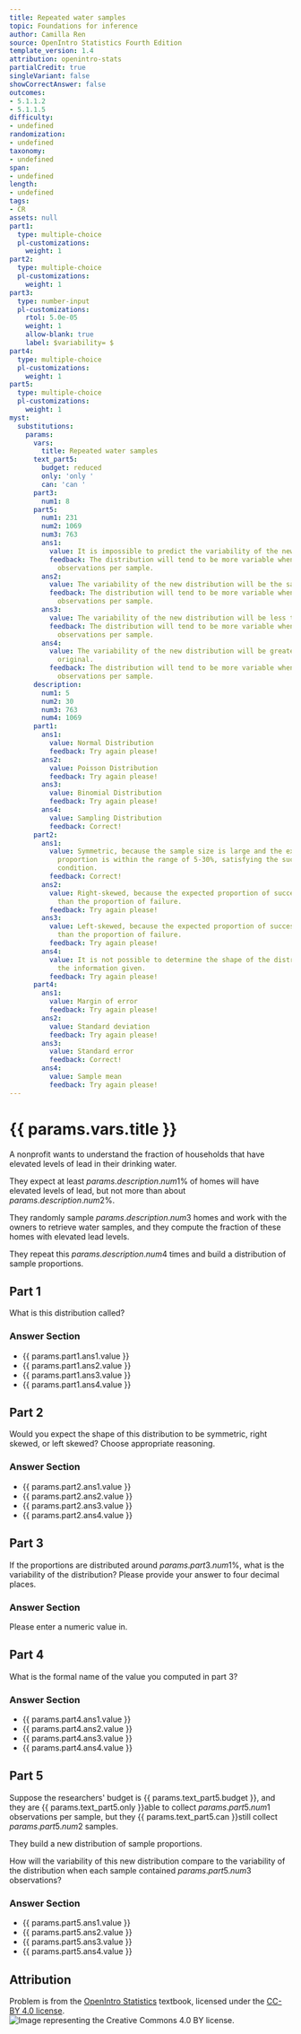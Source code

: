 ```yaml
---
title: Repeated water samples
topic: Foundations for inference
author: Camilla Ren
source: OpenIntro Statistics Fourth Edition
template_version: 1.4
attribution: openintro-stats
partialCredit: true
singleVariant: false
showCorrectAnswer: false
outcomes:
- 5.1.1.2
- 5.1.1.5
difficulty:
- undefined
randomization:
- undefined
taxonomy:
- undefined
span:
- undefined
length:
- undefined
tags:
- CR
assets: null
part1:
  type: multiple-choice
  pl-customizations:
    weight: 1
part2:
  type: multiple-choice
  pl-customizations:
    weight: 1
part3:
  type: number-input
  pl-customizations:
    rtol: 5.0e-05
    weight: 1
    allow-blank: true
    label: $variability= $
part4:
  type: multiple-choice
  pl-customizations:
    weight: 1
part5:
  type: multiple-choice
  pl-customizations:
    weight: 1
myst:
  substitutions:
    params:
      vars:
        title: Repeated water samples
      text_part5:
        budget: reduced
        only: 'only '
        can: 'can '
      part3:
        num1: 8
      part5:
        num1: 231
        num2: 1069
        num3: 763
        ans1:
          value: It is impossible to predict the variability of the new distribution.
          feedback: The distribution will tend to be more variable when we have fewer
            observations per sample.
        ans2:
          value: The variability of the new distribution will be the same as the original.
          feedback: The distribution will tend to be more variable when we have fewer
            observations per sample.
        ans3:
          value: The variability of the new distribution will be less than the original.
          feedback: The distribution will tend to be more variable when we have fewer
            observations per sample.
        ans4:
          value: The variability of the new distribution will be greater than the
            original.
          feedback: The distribution will tend to be more variable when we have fewer
            observations per sample.
      description:
        num1: 5
        num2: 30
        num3: 763
        num4: 1069
      part1:
        ans1:
          value: Normal Distribution
          feedback: Try again please!
        ans2:
          value: Poisson Distribution
          feedback: Try again please!
        ans3:
          value: Binomial Distribution
          feedback: Try again please!
        ans4:
          value: Sampling Distribution
          feedback: Correct!
      part2:
        ans1:
          value: Symmetric, because the sample size is large and the expected population
            proportion is within the range of 5-30%, satisfying the success-failure
            condition.
          feedback: Correct!
        ans2:
          value: Right-skewed, because the expected proportion of success is lower
            than the proportion of failure.
          feedback: Try again please!
        ans3:
          value: Left-skewed, because the expected proportion of success is higher
            than the proportion of failure.
          feedback: Try again please!
        ans4:
          value: It is not possible to determine the shape of the distribution from
            the information given.
          feedback: Try again please!
      part4:
        ans1:
          value: Margin of error
          feedback: Try again please!
        ans2:
          value: Standard deviation
          feedback: Try again please!
        ans3:
          value: Standard error
          feedback: Correct!
        ans4:
          value: Sample mean
          feedback: Try again please!
---
```

# {{ params.vars.title }}
A nonprofit wants to understand the fraction of households that have elevated levels of lead in their drinking water.

They expect at least ${{ params.description.num1 }}$% of homes will have elevated levels of lead, but not more than about ${{ params.description.num2 }}$%.

They randomly sample ${{ params.description.num3 }}$ homes and work with the owners to retrieve water samples, and they compute the fraction of these homes with elevated lead levels.

They repeat this ${{ params.description.num4}}$ times and build a distribution of sample proportions.

## Part 1

What is this distribution called?

### Answer Section

- {{ params.part1.ans1.value }}
- {{ params.part1.ans2.value }}
- {{ params.part1.ans3.value }}
- {{ params.part1.ans4.value }}

## Part 2

Would you expect the shape of this distribution to be symmetric, right skewed, or left skewed? Choose appropriate reasoning.

### Answer Section

- {{ params.part2.ans1.value }}
- {{ params.part2.ans2.value }}
- {{ params.part2.ans3.value }}
- {{ params.part2.ans4.value }}

## Part 3

If the proportions are distributed around ${{ params.part3.num1 }}$%, what is the variability of the distribution? Please provide your answer to four decimal places.

### Answer Section

Please enter a numeric value in.

## Part 4

What is the formal name of the value you computed in part 3?

### Answer Section

- {{ params.part4.ans1.value }}
- {{ params.part4.ans2.value }}
- {{ params.part4.ans3.value }}
- {{ params.part4.ans4.value }}

## Part 5

Suppose the researchers' budget is {{ params.text_part5.budget }}, and they are {{ params.text_part5.only }}able to collect ${{ params.part5.num1 }}$ observations per sample, but they {{ params.text_part5.can }}still collect ${{ params.part5.num2 }}$ samples.

They build a new distribution of sample proportions.

How will the variability of this new distribution compare to the variability of the distribution when each sample contained ${{ params.part5.num3 }}$ observations?

### Answer Section

- {{ params.part5.ans1.value }}
- {{ params.part5.ans2.value }}
- {{ params.part5.ans3.value }}
- {{ params.part5.ans4.value }}

## Attribution

Problem is from the [OpenIntro Statistics](https://openintro.org/book/os/) textbook, licensed under the [CC-BY 4.0 license](https://creativecommons.org/licenses/by/4.0/).<br>![Image representing the Creative Commons 4.0 BY license.](https://raw.githubusercontent.com/firasm/bits/master/by.png)